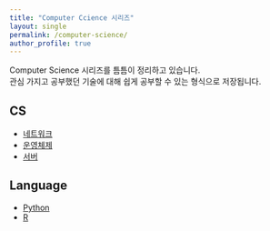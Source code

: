 ```yaml
---
title: "Computer Ccience 시리즈"
layout: single
permalink: /computer-science/
author_profile: true
---  
```

Computer Science 시리즈를 틈틈이 정리하고 있습니다.  
관심 가지고 공부했던 기술에 대해 쉽게 공부할 수 있는 형식으로 저장됩니다.

## CS
- [네트워크](/cs/cs_network_1)
- [운영체제](/cs/cs_os_1)
- [서버](/cs/cs_server_1)  

## Language
- [Python](/cs/cs_python_1)
- [R](/cs/cs_R_1)
